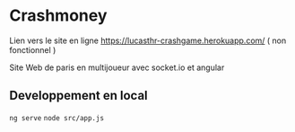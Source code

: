 # Crashmoney

Lien vers le site en ligne https://lucasthr-crashgame.herokuapp.com/ ( non fonctionnel )

Site Web de paris en multijoueur avec socket.io et angular

## Developpement en local

`ng serve`
`node src/app.js`

